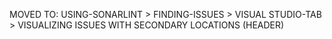 MOVED TO: USING-SONARLINT > FINDING-ISSUES > VISUAL STUDIO-TAB > VISUALIZING ISSUES WITH SECONDARY LOCATIONS (HEADER)